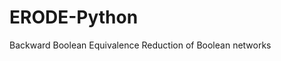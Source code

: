 # ERODE-Python

Backward Boolean Equivalence Reduction of Boolean networks

```{tableofcontents}
```
